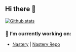 ## Hi there 👋

[![Github stats](https://github-readme-stats.vercel.app/api?username=userunknownx)](https://github.com/anuraghazra/github-readme-stats)

### 🔭 I’m currently working on:

- [Nastery](https://nastery.now.sh) | [Nastery Repo](https://github.com/userunknownx/nastery)

<!--
**UserUnknownX/UserUnknownX** is a ✨ _special_ ✨ repository because its `README.md` (this file) appears on your GitHub profile.

Here are some ideas to get you started:

- 🔭 I’m currently working on ...
- 🌱 I’m currently learning ...
- 👯 I’m looking to collaborate on ...
- 🤔 I’m looking for help with ...
- 💬 Ask me about ...
- 📫 How to reach me: ...
- 😄 Pronouns: ...
- ⚡ Fun fact: ...
-->
